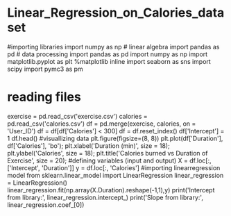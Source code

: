 # Linear_Regression_on_Calories_dataset
#importing libraries
import numpy as np # linear algebra
import pandas as pd # data processing
import pandas as pd
import numpy as np
import matplotlib.pyplot as plt
%matplotlib inline 
import seaborn as sns
import scipy
import pymc3 as pm
# reading files
exercise = pd.read_csv('exercise.csv')
calories = pd.read_csv('calories.csv')
df = pd.merge(exercise, calories, on = 'User_ID')
df = df[df['Calories'] < 300]
df = df.reset_index()
df['Intercept'] = 1
df.head()
#visuallizing data
plt.figure(figsize=(8, 8))
plt.plot(df['Duration'], df['Calories'], 'bo');
plt.xlabel('Duration (min)', size = 18); plt.ylabel('Calories', size = 18); 
plt.title('Calories burned vs Duration of Exercise', size = 20);
#defining variables (input and output)
X = df.loc[:, ['Intercept', 'Duration']]
y = df.loc[:, 'Calories']
#importing linearregression model
from sklearn.linear_model import LinearRegression
linear_regression = LinearRegression()
linear_regression.fit(np.array(X.Duration).reshape(-1,1),y)
print('Intercept from library:', linear_regression.intercept_)
print('Slope from library:', linear_regression.coef_[0])
